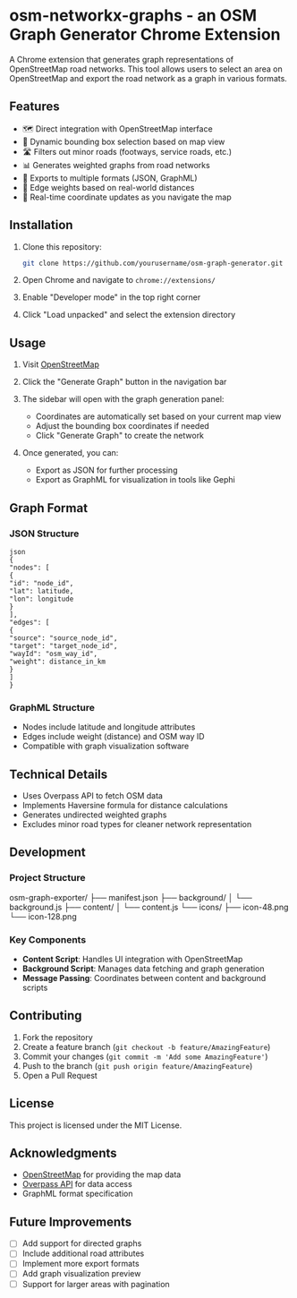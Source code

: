 # osm-networkx-graphs - an OSM Graph Generator Chrome Extension

A Chrome extension that generates graph representations of OpenStreetMap road networks. This tool allows users to select an area on OpenStreetMap and export the road network as a graph in various formats.

## Features

- 🗺️ Direct integration with OpenStreetMap interface
- 📍 Dynamic bounding box selection based on map view
- 🛣️ Filters out minor roads (footways, service roads, etc.)
- 📊 Generates weighted graphs from road networks
- 💾 Exports to multiple formats (JSON, GraphML)
- 📏 Edge weights based on real-world distances
- 🔄 Real-time coordinate updates as you navigate the map

## Installation

1. Clone this repository:
   ```bash
   git clone https://github.com/yourusername/osm-graph-generator.git
   ```

2. Open Chrome and navigate to `chrome://extensions/`

3. Enable "Developer mode" in the top right corner

4. Click "Load unpacked" and select the extension directory

## Usage

1. Visit [OpenStreetMap](https://www.openstreetmap.org)

2. Click the "Generate Graph" button in the navigation bar

3. The sidebar will open with the graph generation panel:
   - Coordinates are automatically set based on your current map view
   - Adjust the bounding box coordinates if needed
   - Click "Generate Graph" to create the network

4. Once generated, you can:
   - Export as JSON for further processing
   - Export as GraphML for visualization in tools like Gephi

## Graph Format

### JSON Structure

```
json
{
"nodes": [
{
"id": "node_id",
"lat": latitude,
"lon": longitude
}
],
"edges": [
{
"source": "source_node_id",
"target": "target_node_id",
"wayId": "osm_way_id",
"weight": distance_in_km
}
]
}
```


### GraphML Structure
- Nodes include latitude and longitude attributes
- Edges include weight (distance) and OSM way ID
- Compatible with graph visualization software

## Technical Details

- Uses Overpass API to fetch OSM data
- Implements Haversine formula for distance calculations
- Generates undirected weighted graphs
- Excludes minor road types for cleaner network representation

## Development

### Project Structure

osm-graph-exporter/
├── manifest.json
├── background/
│ └── background.js
├── content/
│ └── content.js
└── icons/
├── icon-48.png
└── icon-128.png


### Key Components

- **Content Script**: Handles UI integration with OpenStreetMap
- **Background Script**: Manages data fetching and graph generation
- **Message Passing**: Coordinates between content and background scripts

## Contributing

1. Fork the repository
2. Create a feature branch (`git checkout -b feature/AmazingFeature`)
3. Commit your changes (`git commit -m 'Add some AmazingFeature'`)
4. Push to the branch (`git push origin feature/AmazingFeature`)
5. Open a Pull Request

## License

This project is licensed under the MIT License.

## Acknowledgments

- [OpenStreetMap](https://www.openstreetmap.org) for providing the map data
- [Overpass API](https://overpass-api.de/) for data access
- GraphML format specification


## Future Improvements

- [ ] Add support for directed graphs
- [ ] Include additional road attributes
- [ ] Implement more export formats
- [ ] Add graph visualization preview
- [ ] Support for larger areas with pagination
